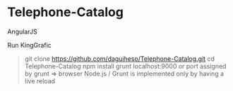 # Telephone-Catalog
AngularJS


Run KingGrafic

> git clone https://github.com/daguiheso/Telephone-Catalog.git
> cd Telephone-Catalog
> npm install
> grunt
localhost:9000 or port assigned by grunt => browser
Node.js / Grunt is implemented only by having a live reload

